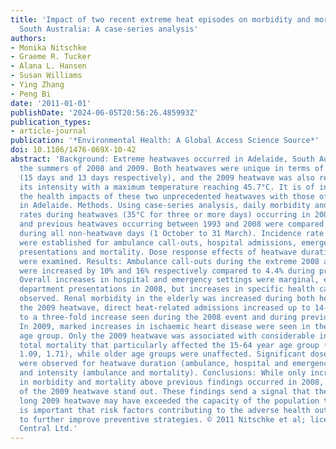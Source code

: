 ```yaml
---
title: 'Impact of two recent extreme heat episodes on morbidity and mortality in Adelaide,
  South Australia: A case-series analysis'
authors:
- Monika Nitschke
- Graeme R. Tucker
- Alana L. Hansen
- Susan Williams
- Ying Zhang
- Peng Bi
date: '2011-01-01'
publishDate: '2024-06-05T20:56:26.485993Z'
publication_types:
- article-journal
publication: '*Environmental Health: A Global Access Science Source*'
doi: 10.1186/1476-069X-10-42
abstract: 'Background: Extreme heatwaves occurred in Adelaide, South Australia, in
  the summers of 2008 and 2009. Both heatwaves were unique in terms of their duration
  (15 days and 13 days respectively), and the 2009 heatwave was also remarkable in
  its intensity with a maximum temperature reaching 45.7°C. It is of interest to compare
  the health impacts of these two unprecedented heatwaves with those of previous heatwaves
  in Adelaide. Methods. Using case-series analysis, daily morbidity and mortality
  rates during heatwaves (35°C for three or more days) occurring in 2008 and 2009
  and previous heatwaves occurring between 1993 and 2008 were compared with rates
  during all non-heatwave days (1 October to 31 March). Incidence rate ratios (IRRs)
  were established for ambulance call-outs, hospital admissions, emergency department
  presentations and mortality. Dose response effects of heatwave duration and intensity
  were examined. Results: Ambulance call-outs during the extreme 2008 and 2009 events
  were increased by 10% and 16% respectively compared to 4.4% during previous heatwaves.
  Overall increases in hospital and emergency settings were marginal, except for emergency
  department presentations in 2008, but increases in specific health categories were
  observed. Renal morbidity in the elderly was increased during both heatwaves. During
  the 2009 heatwave, direct heat-related admissions increased up to 14-fold compared
  to a three-fold increase seen during the 2008 event and during previous heatwaves.
  In 2009, marked increases in ischaemic heart disease were seen in the 15-64 year
  age group. Only the 2009 heatwave was associated with considerable increases in
  total mortality that particularly affected the 15-64 year age group (1.37; 95% CI,
  1.09, 1.71), while older age groups were unaffected. Significant dose-response relationships
  were observed for heatwave duration (ambulance, hospital and emergency setting)
  and intensity (ambulance and mortality). Conclusions: While only incremental increases
  in morbidity and mortality above previous findings occurred in 2008, health impacts
  of the 2009 heatwave stand out. These findings send a signal that the intense and
  long 2009 heatwave may have exceeded the capacity of the population to cope. It
  is important that risk factors contributing to the adverse health outcomes are investigated
  to further improve preventive strategies. © 2011 Nitschke et al; licensee BioMed
  Central Ltd.'
---
```

